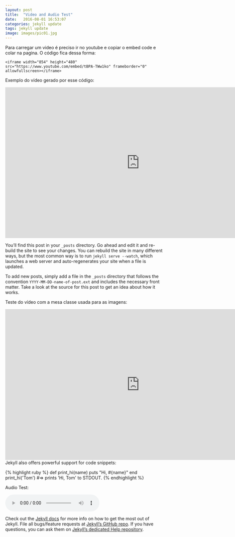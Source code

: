 ```yaml
---
layout: post
title:  "Video and Audio Test"
date:   2016-08-01 16:53:07
categories: jekyll update
tags: jekyll update
image: images/pic01.jpg
---
```


Para carregar um video é preciso ir no youtube e copiar o embed code e colar na pagina. O código fica dessa forma:

```
<iframe width="854" height="480" src="https://www.youtube.com/embed/tBPA-TWw1ko" frameborder="0" allowfullscreen></iframe>
```

Exemplo do vídeo gerado por esse código:

<iframe width="854" height="480" src="https://www.youtube.com/embed/tBPA-TWw1ko" frameborder="0" allowfullscreen></iframe>

You’ll find this post in your `_posts` directory. Go ahead and edit it and re-build the site to see your changes. You can rebuild the site in many different ways, but the most common way is to run `jekyll serve --watch`, which launches a web server and auto-regenerates your site when a file is updated.

To add new posts, simply add a file in the `_posts` directory that follows the convention `YYYY-MM-DD-name-of-post.ext` and includes the necessary front matter. Take a look at the source for this post to get an idea about how it works.

Teste do vídeo com a mesa classe usada para as imagens:

<a class="image featured">
  <iframe width="854" height="480" src="https://www.youtube.com/embed/tBPA-TWw1ko" frameborder="0" allowfullscreen></iframe>
<a/>
Jekyll also offers powerful support for code snippets:

{% highlight ruby %}
def print_hi(name)
  puts "Hi, #{name}"
end
print_hi('Tom')
#=> prints 'Hi, Tom' to STDOUT.
{% endhighlight %}

Audio Test:

<audio controls>
   <source src="https://{{ site.burl }}assets/audio/android.mp3"
           type='audio/mp3'>
   <!-- The next line will only be executed if the browser doesn't support the <audio> tag-->
   <p>Your user agent does not support the HTML5 Audio element.</p>
</audio>

Check out the [Jekyll docs][jekyll] for more info on how to get the most out of Jekyll. File all bugs/feature requests at [Jekyll’s GitHub repo][jekyll-gh]. If you have questions, you can ask them on [Jekyll’s dedicated Help repository][jekyll-help].

[jekyll]:      http://jekyllrb.com
[jekyll-gh]:   https://github.com/jekyll/jekyll
[jekyll-help]: https://github.com/jekyll/jekyll-help
